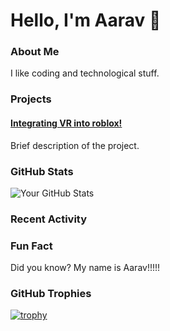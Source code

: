 # Hello, I'm Aarav 👋

### About Me
I like coding and technological stuff.

### Projects
#### [Integrating VR into roblox!](https://github.com/aaravss1/Integrating-VR-controls-in-Roblox)
Brief description of the project.

### GitHub Stats
![Your GitHub Stats](https://github-readme-stats.vercel.app/api?username=yourusername&show_icons=true&theme=algolia)

### Recent Activity
<!--START_SECTION:activity-->
<!--END_SECTION:activity-->

### Fun Fact
Did you know? My name is Aarav!!!!!

### GitHub Trophies
[![trophy](https://github-profile-trophy.vercel.app/?username=yourusername)](https://github.com/ryo-ma/github-profile-trophy)
